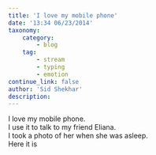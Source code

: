 ```yaml
---
title: 'I love my mobile phone'
date: '13:34 06/23/2014'
taxonomy:
    category:
        - blog
    tag:
        - stream
        - typing
        - emotion
continue_link: false
author: 'Sid Shekhar'
description: 
---
```


I love my mobile phone.<br>
I use it to talk to my friend Eliana.<br>
I took a photo of her when she was asleep.<br>
Here it is

